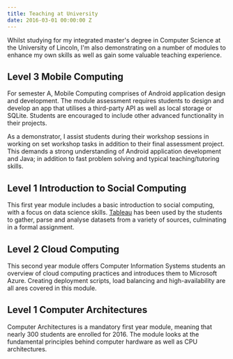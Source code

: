 ```yaml
---
title: Teaching at University
date: 2016-03-01 00:00:00 Z
---
```


Whilst studying for my integrated master's degree in Computer Science at the University of Lincoln, I'm also demonstrating on a number of modules to enhance my own skills as well as gain some valuable teaching experience.

## Level 3 Mobile Computing

For semester A, Mobile Computing comprises of Android application design and development. The module assessment requires students to design and develop an app that utilises a third-party API as well as local storage or SQLite. Students are encouraged to include other advanced functionality in their projects.

As a demonstrator, I assist students during their workshop sessions in working on set workshop tasks in addition to their final assessment project. This demands a strong understanding of Android application development and Java; in addition to fast problem solving and typical teaching/tutoring skills.

## Level 1 Introduction to Social Computing

This first year module includes a basic introduction to social computing, with a focus on data science skills. [Tableau](https://www.tableau.com/) has been used by the students to gather, parse and analyse datasets from a variety of sources, culminating in a formal assignment.

## Level 2 Cloud Computing

This second year module offers Computer Information Systems students an overview of cloud computing practices and introduces them to Microsoft Azure. Creating deployment scripts, load balancing and high-availability are all ares covered in this module.

## Level 1 Computer Architectures

Computer Architectures is a mandatory first year module, meaning that nearly 300 students are enrolled for 2016. The module looks at the fundamental principles behind computer hardware as well as CPU architectures.